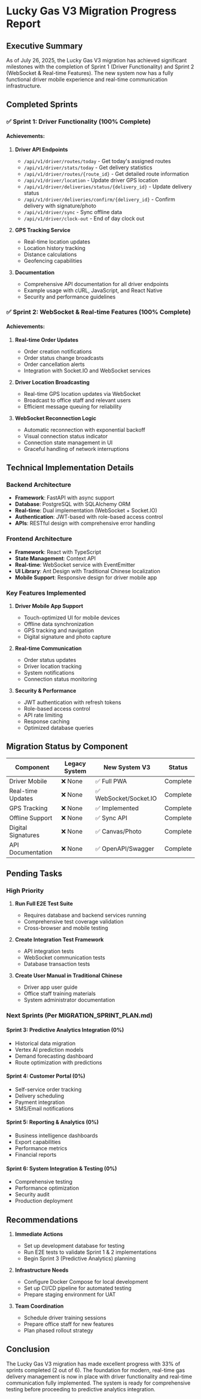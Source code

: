 # Lucky Gas V3 Migration Progress Report

## Executive Summary

As of July 26, 2025, the Lucky Gas V3 migration has achieved significant milestones with the completion of Sprint 1 (Driver Functionality) and Sprint 2 (WebSocket & Real-time Features). The new system now has a fully functional driver mobile experience and real-time communication infrastructure.

## Completed Sprints

### ✅ Sprint 1: Driver Functionality (100% Complete)

#### Achievements:
1. **Driver API Endpoints**
   - `/api/v1/driver/routes/today` - Get today's assigned routes
   - `/api/v1/driver/stats/today` - Get delivery statistics
   - `/api/v1/driver/routes/{route_id}` - Get detailed route information
   - `/api/v1/driver/location` - Update driver GPS location
   - `/api/v1/driver/deliveries/status/{delivery_id}` - Update delivery status
   - `/api/v1/driver/deliveries/confirm/{delivery_id}` - Confirm delivery with signature/photo
   - `/api/v1/driver/sync` - Sync offline data
   - `/api/v1/driver/clock-out` - End of day clock out

2. **GPS Tracking Service**
   - Real-time location updates
   - Location history tracking
   - Distance calculations
   - Geofencing capabilities

3. **Documentation**
   - Comprehensive API documentation for all driver endpoints
   - Example usage with cURL, JavaScript, and React Native
   - Security and performance guidelines

### ✅ Sprint 2: WebSocket & Real-time Features (100% Complete)

#### Achievements:
1. **Real-time Order Updates**
   - Order creation notifications
   - Order status change broadcasts
   - Order cancellation alerts
   - Integration with Socket.IO and WebSocket services

2. **Driver Location Broadcasting**
   - Real-time GPS location updates via WebSocket
   - Broadcast to office staff and relevant users
   - Efficient message queuing for reliability

3. **WebSocket Reconnection Logic**
   - Automatic reconnection with exponential backoff
   - Visual connection status indicator
   - Connection state management in UI
   - Graceful handling of network interruptions

## Technical Implementation Details

### Backend Architecture
- **Framework**: FastAPI with async support
- **Database**: PostgreSQL with SQLAlchemy ORM
- **Real-time**: Dual implementation (WebSocket + Socket.IO)
- **Authentication**: JWT-based with role-based access control
- **APIs**: RESTful design with comprehensive error handling

### Frontend Architecture
- **Framework**: React with TypeScript
- **State Management**: Context API
- **Real-time**: WebSocket service with EventEmitter
- **UI Library**: Ant Design with Traditional Chinese localization
- **Mobile Support**: Responsive design for driver mobile app

### Key Features Implemented
1. **Driver Mobile App Support**
   - Touch-optimized UI for mobile devices
   - Offline data synchronization
   - GPS tracking and navigation
   - Digital signature and photo capture

2. **Real-time Communication**
   - Order status updates
   - Driver location tracking
   - System notifications
   - Connection status monitoring

3. **Security & Performance**
   - JWT authentication with refresh tokens
   - Role-based access control
   - API rate limiting
   - Response caching
   - Optimized database queries

## Migration Status by Component

| Component | Legacy System | New System V3 | Status |
|-----------|--------------|---------------|---------|
| Driver Mobile | ❌ None | ✅ Full PWA | Complete |
| Real-time Updates | ❌ None | ✅ WebSocket/Socket.IO | Complete |
| GPS Tracking | ❌ None | ✅ Implemented | Complete |
| Offline Support | ❌ None | ✅ Sync API | Complete |
| Digital Signatures | ❌ None | ✅ Canvas/Photo | Complete |
| API Documentation | ❌ None | ✅ OpenAPI/Swagger | Complete |

## Pending Tasks

### High Priority
1. **Run Full E2E Test Suite**
   - Requires database and backend services running
   - Comprehensive test coverage validation
   - Cross-browser and mobile testing

2. **Create Integration Test Framework**
   - API integration tests
   - WebSocket communication tests
   - Database transaction tests

3. **Create User Manual in Traditional Chinese**
   - Driver app user guide
   - Office staff training materials
   - System administrator documentation

### Next Sprints (Per MIGRATION_SPRINT_PLAN.md)

#### Sprint 3: Predictive Analytics Integration (0%)
- Historical data migration
- Vertex AI prediction models
- Demand forecasting dashboard
- Route optimization with predictions

#### Sprint 4: Customer Portal (0%)
- Self-service order tracking
- Delivery scheduling
- Payment integration
- SMS/Email notifications

#### Sprint 5: Reporting & Analytics (0%)
- Business intelligence dashboards
- Export capabilities
- Performance metrics
- Financial reports

#### Sprint 6: System Integration & Testing (0%)
- Comprehensive testing
- Performance optimization
- Security audit
- Production deployment

## Recommendations

1. **Immediate Actions**
   - Set up development database for testing
   - Run E2E tests to validate Sprint 1 & 2 implementations
   - Begin Sprint 3 (Predictive Analytics) planning

2. **Infrastructure Needs**
   - Configure Docker Compose for local development
   - Set up CI/CD pipeline for automated testing
   - Prepare staging environment for UAT

3. **Team Coordination**
   - Schedule driver training sessions
   - Prepare office staff for new features
   - Plan phased rollout strategy

## Conclusion

The Lucky Gas V3 migration has made excellent progress with 33% of sprints completed (2 out of 6). The foundation for modern, real-time gas delivery management is now in place with driver functionality and real-time communication fully implemented. The system is ready for comprehensive testing before proceeding to predictive analytics integration.
